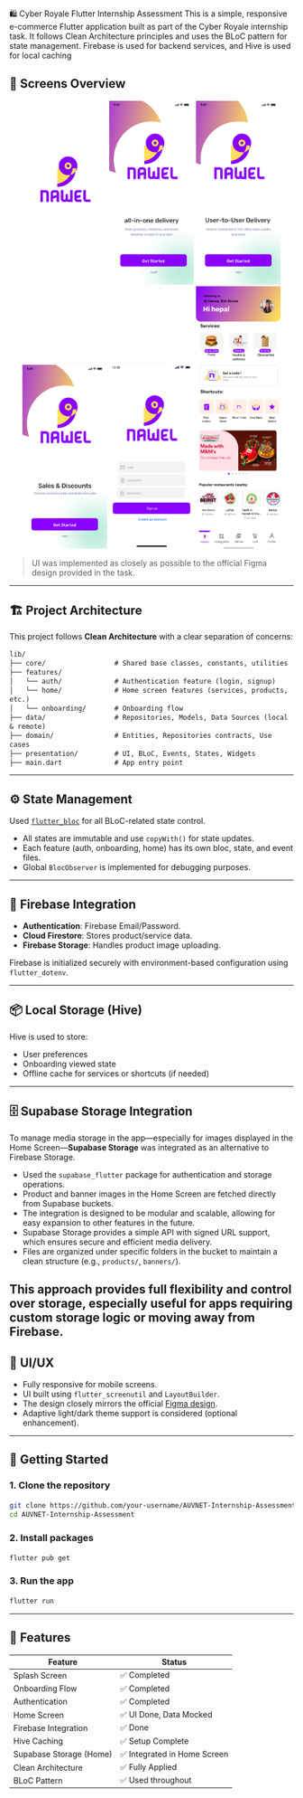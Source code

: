 🛍️ Cyber Royale Flutter Internship Assessment
This is a simple, responsive e-commerce Flutter application built as part of the Cyber Royale internship task. It follows Clean Architecture principles and uses the BLoC pattern for state management. Firebase is used for backend services, and Hive is used for local caching

## 📱 Screens Overview

<p align="center">
  <img src="assets/images/splash screen.png" width="150" alt="Splash"/>
  <img src="assets/images/Onboarding screen 1.png" width="150" alt="Onboarding 1"/>
  <img src="assets/images/Onboarding screen 2.png" width="150" alt="Onboarding 2"/>
  <img src="assets/images/Onboarding screen 3.png" width="150" alt="Onboarding 3"/>
  <img src="assets/images/Sign up.png" width="150" alt="Sign Up"/>
  <img src="assets/images/Home Screen.png" width="150" alt="Home Screen"/>
</p>

> UI was implemented as closely as possible to the official Figma design provided in the task.

---

## 🏗️ Project Architecture

This project follows **Clean Architecture** with a clear separation of concerns:

```
lib/
├── core/                 # Shared base classes, constants, utilities
├── features/
│   └── auth/             # Authentication feature (login, signup)
│   └── home/             # Home screen features (services, products, etc.)
│   └── onboarding/       # Onboarding flow
├── data/                 # Repositories, Models, Data Sources (local & remote)
├── domain/               # Entities, Repositories contracts, Use cases
├── presentation/         # UI, BLoC, Events, States, Widgets
├── main.dart             # App entry point
```

---

## ⚙️ State Management

Used [`flutter_bloc`](https://pub.dev/packages/flutter_bloc) for all BLoC-related state control.

- All states are immutable and use `copyWith()` for state updates.
- Each feature (auth, onboarding, home) has its own bloc, state, and event files.
- Global `BlocObserver` is implemented for debugging purposes.

---

## 🔐 Firebase Integration

- **Authentication**: Firebase Email/Password.
- **Cloud Firestore**: Stores product/service data.
- **Firebase Storage**: Handles product image uploading.

Firebase is initialized securely with environment-based configuration using `flutter_dotenv`.

---

## 📦 Local Storage (Hive)

Hive is used to store:
- User preferences
- Onboarding viewed state
- Offline cache for services or shortcuts (if needed)

---
## 🗄️ Supabase Storage Integration

To manage media storage in the app—especially for images displayed in the Home Screen—**Supabase Storage** was integrated as an alternative to Firebase Storage.

- Used the `supabase_flutter` package for authentication and storage operations.
- Product and banner images in the Home Screen are fetched directly from Supabase buckets.
- The integration is designed to be modular and scalable, allowing for easy expansion to other features in the future.
- Supabase Storage provides a simple API with signed URL support, which ensures secure and efficient media delivery.
- Files are organized under specific folders in the bucket to maintain a clean structure (e.g., `products/`, `banners/`).

This approach provides full flexibility and control over storage, especially useful for apps requiring custom storage logic or moving away from Firebase.
---

## 🎨 UI/UX

- Fully responsive for mobile screens.
- UI built using `flutter_screenutil` and `LayoutBuilder`.
- The design closely mirrors the official [Figma design](https://www.figma.com/community/file/1516187112598079359/flutter-internship-task).
- Adaptive light/dark theme support is considered (optional enhancement).

---

## 🚀 Getting Started

### 1. Clone the repository

```bash
git clone https://github.com/your-username/AUVNET-Internship-Assessment.git
cd AUVNET-Internship-Assessment
```

### 2. Install packages

```bash
flutter pub get
```


### 3. Run the app

```bash
flutter run
```

---

## 📁 Features

| Feature               | Status         |
|------------------------|----------------|
| Splash Screen          | ✅ Completed    |
| Onboarding Flow        | ✅ Completed    |
| Authentication         | ✅ Completed    |
| Home Screen            | ✅ UI Done, Data Mocked |
| Firebase Integration   | ✅ Done         |
| Hive Caching           | ✅ Setup Complete |
| Supabase Storage (Home) | ✅ Integrated in Home Screen |
| Clean Architecture     | ✅ Fully Applied |
| BLoC Pattern           | ✅ Used throughout |




